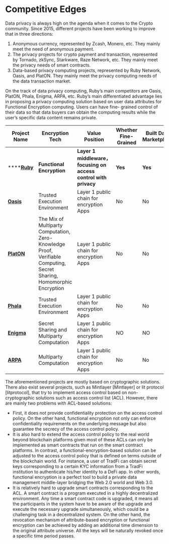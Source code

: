 # Competitive Edges

Data privacy is always high on the agenda when it comes to the Crypto community. Since 2015, different projects have been working to improve that in three directions:

1. Anonymous currency, represented by Zcash, Monero, etc. They mainly meet the need of anonymous payment.
2. The privacy projects for crypto payment and transaction, represented by Tornado, zkSync, Starkware, Raze Network, etc. They mainly meet the privacy needs of smart contracts.
3. Data-based privacy computing projects, represented by Ruby Network, Oasis, and PlatON. They mainly meet the privacy computing needs of the data transaction market.

On the track of data privacy computing, Ruby’s main competitors are Oasis, PlatON, Phala, Enigma, ARPA, etc. Ruby’s main differentiated advantage lies in proposing a privacy computing solution based on user data attributes for Functional Encryption computing. Users can have fine- grained control of their data so that data buyers can obtain the computing results while the user’s specific data content remains private.

| Project Name                                     | Encryption Tech                                                                                                       | Value Position                                                 | Whether Fine-Grained | Built Data Marketplace | OwnerCentric |
| ------------------------------------------------ | --------------------------------------------------------------------------------------------------------------------- | -------------------------------------------------------------- | -------------------- | ---------------------- | ------------ |
| ****[**Ruby**](https://ruby.io/)                 | **Functional Encryption**                                                                                             | **Layer 1 middleware，focusing on access control with privacy** | **Yes**              | **Yes**                | **Yes**      |
| ****[**Oasis**](https://www.oasislabs.com/)****  | Trusted Execution Environment                                                                                         | Layer 1 public chain for encryption Apps                       | No                   | No                     | No           |
| ****[**PlatON**](https://platon.network/en/)**** | The Mix of Multiparty Computation, Zero-Knowledge Proof, Verifiable Computing, Secret Sharing, Homomorphic Encryption | Layer 1 public chain for encryption Apps                       | No                   | No                     | No           |
| ****[**Phala**](https://phala.network/en)****    | Trusted Execution Environment                                                                                         | Layer 1 public chain for encryption Apps                       | No                   | No                     | No           |
| ****[**Enigma**](https://www.enigma.co/)****     | Secret Sharing and Multiparty Computation                                                                             | Layer 1 public chain for encryption Apps                       | NO                   | NO                     | No           |
| ****[**ARPA**](https://arpachain.io/)****        | Multiparty Computation                                                                                                | Layer 1 public chain for encryption Apps                       | No                   | No                     | No           |

The aforementioned projects are mostly based on cryptographic solutions. There also exist several projects, such as Mintlayer \[Mintlayer] or lit protocol \[litprotocol], that try to implement access control based on non-cryptographic solutions such as access control list (ACL). However, there are mainly two problems with ACL-based solutions:

* First, it does not provide confidentiality protection on the access control policy. On the other hand, functional encryption not only can enforce confidentiality requirements on the underlying message but also guarantee the secrecy of the access control policy.
* It is also hard to extend the access control policy to the real world beyond blockchain platforms given most of these ACLs can only be implemented as smart contracts that run on the smart contract platforms. In contrast, a functional-encryption-based solution can be adjusted to the access control policy that is defined on terms outside of the blockchain world. For instance, a user of TradFi can obtain secret keys corresponding to a certain KYC information from a TradFi institution to authenticate his/her identity to a DeFi app. In other words, functional encryption is a perfect tool to build a private data management middle-layer bridging the Web 2.0 world and Web 3.0.
* It is relatively hard to upgrade smart contracts corresponding to the ACL. A smart contract is a program executed in a highly decentralized environment. Any time a smart contract code is upgraded, it means all the participants in the system have to be aware of the upgrade and execute the necessary upgrade simultaneously, which could be a challenging task in a decentralized system. On the other hand, the revocation mechanism of attribute-based encryption or functional encryption can be achieved by adding an additional time dimension to the original attribute universe. All the keys will be naturally revoked once a specific time period passes.
